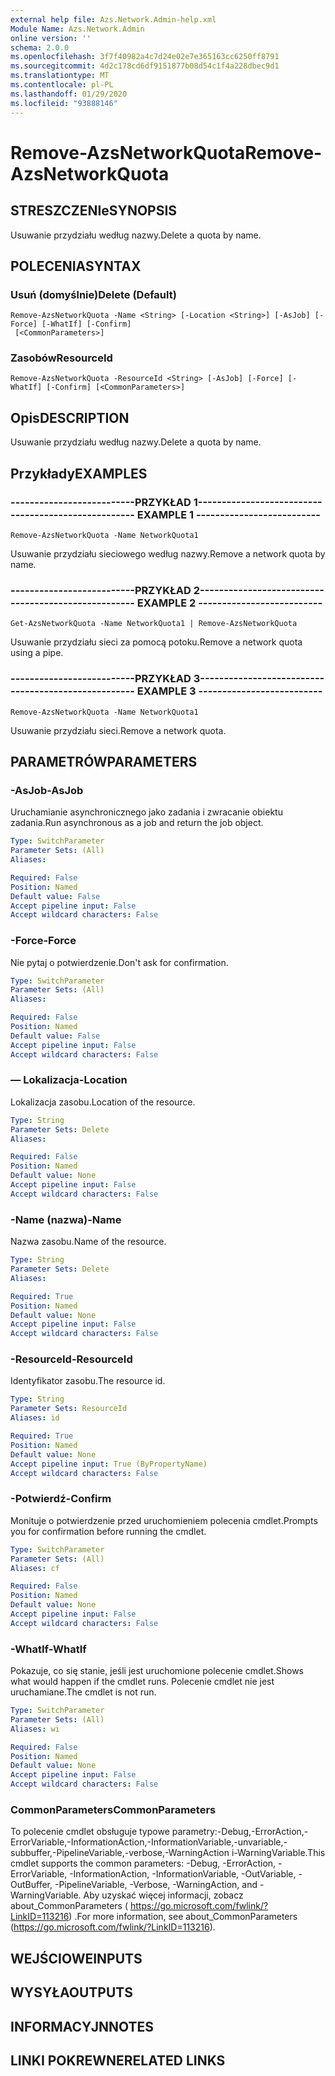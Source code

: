```yaml
---
external help file: Azs.Network.Admin-help.xml
Module Name: Azs.Network.Admin
online version: ''
schema: 2.0.0
ms.openlocfilehash: 3f7f40982a4c7d24e02e7e365163cc6250ff8791
ms.sourcegitcommit: 4d2c178cd6df9151877b08d54c1f4a228dbec9d1
ms.translationtype: MT
ms.contentlocale: pl-PL
ms.lasthandoff: 01/29/2020
ms.locfileid: "93888146"
---
```

# <span data-ttu-id="f9ab5-101">Remove-AzsNetworkQuota</span><span class="sxs-lookup"><span data-stu-id="f9ab5-101">Remove-AzsNetworkQuota</span></span>

## <span data-ttu-id="f9ab5-102">STRESZCZENIe</span><span class="sxs-lookup"><span data-stu-id="f9ab5-102">SYNOPSIS</span></span>
<span data-ttu-id="f9ab5-103">Usuwanie przydziału według nazwy.</span><span class="sxs-lookup"><span data-stu-id="f9ab5-103">Delete a quota by name.</span></span>

## <span data-ttu-id="f9ab5-104">POLECENIA</span><span class="sxs-lookup"><span data-stu-id="f9ab5-104">SYNTAX</span></span>

### <span data-ttu-id="f9ab5-105">Usuń (domyślnie)</span><span class="sxs-lookup"><span data-stu-id="f9ab5-105">Delete (Default)</span></span>
```
Remove-AzsNetworkQuota -Name <String> [-Location <String>] [-AsJob] [-Force] [-WhatIf] [-Confirm]
 [<CommonParameters>]
```

### <span data-ttu-id="f9ab5-106">Zasobów</span><span class="sxs-lookup"><span data-stu-id="f9ab5-106">ResourceId</span></span>
```
Remove-AzsNetworkQuota -ResourceId <String> [-AsJob] [-Force] [-WhatIf] [-Confirm] [<CommonParameters>]
```

## <span data-ttu-id="f9ab5-107">Opis</span><span class="sxs-lookup"><span data-stu-id="f9ab5-107">DESCRIPTION</span></span>
<span data-ttu-id="f9ab5-108">Usuwanie przydziału według nazwy.</span><span class="sxs-lookup"><span data-stu-id="f9ab5-108">Delete a quota by name.</span></span>

## <span data-ttu-id="f9ab5-109">Przykłady</span><span class="sxs-lookup"><span data-stu-id="f9ab5-109">EXAMPLES</span></span>

### <span data-ttu-id="f9ab5-110">--------------------------PRZYKŁAD 1--------------------------</span><span class="sxs-lookup"><span data-stu-id="f9ab5-110">-------------------------- EXAMPLE 1 --------------------------</span></span>
```
Remove-AzsNetworkQuota -Name NetworkQuota1
```

<span data-ttu-id="f9ab5-111">Usuwanie przydziału sieciowego według nazwy.</span><span class="sxs-lookup"><span data-stu-id="f9ab5-111">Remove a network quota by name.</span></span>

### <span data-ttu-id="f9ab5-112">--------------------------PRZYKŁAD 2--------------------------</span><span class="sxs-lookup"><span data-stu-id="f9ab5-112">-------------------------- EXAMPLE 2 --------------------------</span></span>
```
Get-AzsNetworkQuota -Name NetworkQuota1 | Remove-AzsNetworkQuota
```

<span data-ttu-id="f9ab5-113">Usuwanie przydziału sieci za pomocą potoku.</span><span class="sxs-lookup"><span data-stu-id="f9ab5-113">Remove a network quota using a pipe.</span></span>

### <span data-ttu-id="f9ab5-114">--------------------------PRZYKŁAD 3--------------------------</span><span class="sxs-lookup"><span data-stu-id="f9ab5-114">-------------------------- EXAMPLE 3 --------------------------</span></span>
```
Remove-AzsNetworkQuota -Name NetworkQuota1
```

<span data-ttu-id="f9ab5-115">Usuwanie przydziału sieci.</span><span class="sxs-lookup"><span data-stu-id="f9ab5-115">Remove a network quota.</span></span>

## <span data-ttu-id="f9ab5-116">PARAMETRÓW</span><span class="sxs-lookup"><span data-stu-id="f9ab5-116">PARAMETERS</span></span>

### <span data-ttu-id="f9ab5-117">-AsJob</span><span class="sxs-lookup"><span data-stu-id="f9ab5-117">-AsJob</span></span>
<span data-ttu-id="f9ab5-118">Uruchamianie asynchronicznego jako zadania i zwracanie obiektu zadania.</span><span class="sxs-lookup"><span data-stu-id="f9ab5-118">Run asynchronous as a job and return the job object.</span></span>

```yaml
Type: SwitchParameter
Parameter Sets: (All)
Aliases: 

Required: False
Position: Named
Default value: False
Accept pipeline input: False
Accept wildcard characters: False
```

### <span data-ttu-id="f9ab5-119">-Force</span><span class="sxs-lookup"><span data-stu-id="f9ab5-119">-Force</span></span>
<span data-ttu-id="f9ab5-120">Nie pytaj o potwierdzenie.</span><span class="sxs-lookup"><span data-stu-id="f9ab5-120">Don't ask for confirmation.</span></span>

```yaml
Type: SwitchParameter
Parameter Sets: (All)
Aliases: 

Required: False
Position: Named
Default value: False
Accept pipeline input: False
Accept wildcard characters: False
```

### <span data-ttu-id="f9ab5-121">— Lokalizacja</span><span class="sxs-lookup"><span data-stu-id="f9ab5-121">-Location</span></span>
<span data-ttu-id="f9ab5-122">Lokalizacja zasobu.</span><span class="sxs-lookup"><span data-stu-id="f9ab5-122">Location of the resource.</span></span>

```yaml
Type: String
Parameter Sets: Delete
Aliases: 

Required: False
Position: Named
Default value: None
Accept pipeline input: False
Accept wildcard characters: False
```

### <span data-ttu-id="f9ab5-123">-Name (nazwa)</span><span class="sxs-lookup"><span data-stu-id="f9ab5-123">-Name</span></span>
<span data-ttu-id="f9ab5-124">Nazwa zasobu.</span><span class="sxs-lookup"><span data-stu-id="f9ab5-124">Name of the resource.</span></span>

```yaml
Type: String
Parameter Sets: Delete
Aliases: 

Required: True
Position: Named
Default value: None
Accept pipeline input: False
Accept wildcard characters: False
```

### <span data-ttu-id="f9ab5-125">-ResourceId</span><span class="sxs-lookup"><span data-stu-id="f9ab5-125">-ResourceId</span></span>
<span data-ttu-id="f9ab5-126">Identyfikator zasobu.</span><span class="sxs-lookup"><span data-stu-id="f9ab5-126">The resource id.</span></span>

```yaml
Type: String
Parameter Sets: ResourceId
Aliases: id

Required: True
Position: Named
Default value: None
Accept pipeline input: True (ByPropertyName)
Accept wildcard characters: False
```

### <span data-ttu-id="f9ab5-127">-Potwierdź</span><span class="sxs-lookup"><span data-stu-id="f9ab5-127">-Confirm</span></span>
<span data-ttu-id="f9ab5-128">Monituje o potwierdzenie przed uruchomieniem polecenia cmdlet.</span><span class="sxs-lookup"><span data-stu-id="f9ab5-128">Prompts you for confirmation before running the cmdlet.</span></span>

```yaml
Type: SwitchParameter
Parameter Sets: (All)
Aliases: cf

Required: False
Position: Named
Default value: None
Accept pipeline input: False
Accept wildcard characters: False
```

### <span data-ttu-id="f9ab5-129">-WhatIf</span><span class="sxs-lookup"><span data-stu-id="f9ab5-129">-WhatIf</span></span>
<span data-ttu-id="f9ab5-130">Pokazuje, co się stanie, jeśli jest uruchomione polecenie cmdlet.</span><span class="sxs-lookup"><span data-stu-id="f9ab5-130">Shows what would happen if the cmdlet runs.</span></span>
<span data-ttu-id="f9ab5-131">Polecenie cmdlet nie jest uruchamiane.</span><span class="sxs-lookup"><span data-stu-id="f9ab5-131">The cmdlet is not run.</span></span>

```yaml
Type: SwitchParameter
Parameter Sets: (All)
Aliases: wi

Required: False
Position: Named
Default value: None
Accept pipeline input: False
Accept wildcard characters: False
```

### <span data-ttu-id="f9ab5-132">CommonParameters</span><span class="sxs-lookup"><span data-stu-id="f9ab5-132">CommonParameters</span></span>
<span data-ttu-id="f9ab5-133">To polecenie cmdlet obsługuje typowe parametry:-Debug,-ErrorAction,-ErrorVariable,-InformationAction,-InformationVariable,-unvariable,-subbuffer,-PipelineVariable,-verbose,-WarningAction i-WarningVariable.</span><span class="sxs-lookup"><span data-stu-id="f9ab5-133">This cmdlet supports the common parameters: -Debug, -ErrorAction, -ErrorVariable, -InformationAction, -InformationVariable, -OutVariable, -OutBuffer, -PipelineVariable, -Verbose, -WarningAction, and -WarningVariable.</span></span> <span data-ttu-id="f9ab5-134">Aby uzyskać więcej informacji, zobacz about_CommonParameters ( https://go.microsoft.com/fwlink/?LinkID=113216) .</span><span class="sxs-lookup"><span data-stu-id="f9ab5-134">For more information, see about_CommonParameters (https://go.microsoft.com/fwlink/?LinkID=113216).</span></span>

## <span data-ttu-id="f9ab5-135">WEJŚCIOWE</span><span class="sxs-lookup"><span data-stu-id="f9ab5-135">INPUTS</span></span>

## <span data-ttu-id="f9ab5-136">WYSYŁA</span><span class="sxs-lookup"><span data-stu-id="f9ab5-136">OUTPUTS</span></span>

## <span data-ttu-id="f9ab5-137">INFORMACYJN</span><span class="sxs-lookup"><span data-stu-id="f9ab5-137">NOTES</span></span>

## <span data-ttu-id="f9ab5-138">LINKI POKREWNE</span><span class="sxs-lookup"><span data-stu-id="f9ab5-138">RELATED LINKS</span></span>


